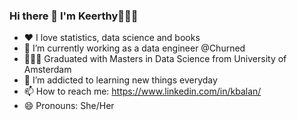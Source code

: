### Hi there 👋 I'm Keerthy💁🏽‍♀️


- ❤️ I love statistics, data science and books
- 🔭 I’m currently working as a data engineer @Churned
- 👩🏾‍🎓 Graduated with Masters in Data Science from University of Amsterdam
- 🌱 I’m addicted to learning new things everyday
- 📫 How to reach me: https://www.linkedin.com/in/kbalan/
- 😄 Pronouns: She/Her
 

